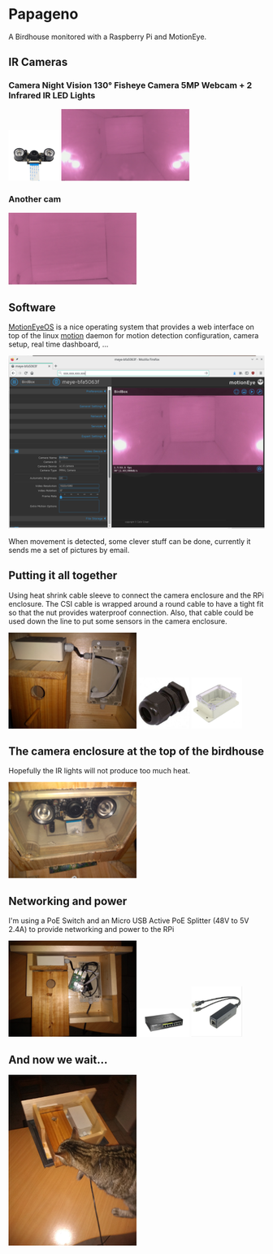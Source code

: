 # Papageno

A Birdhouse monitored with a Raspberry Pi and MotionEye.

## IR Cameras

### Camera Night Vision 130° Fisheye Camera 5MP Webcam + 2 Infrared IR LED Lights

<img src="cam.jpg"  width="100px"/>


<img src="Camera1_18-27-22.jpg" width="50%" />

### Another cam

<img src="Camera1_18-41-28.jpg" width="50%" />

## Software

[MotionEyeOS](https://github.com/ccrisan/motioneyeos) is a nice operating system that provides a web interface on top of the linux [motion](https://linux.die.net/man/1/motion) daemon for motion detection configuration, camera setup, real time dashboard, ...

<img src="meye.png" />

When movement is detected, some clever stuff can be done, currently it sends me a set of pictures by email.

## Putting it all together

Using heat shrink cable sleeve to connect the camera enclosure and the RPi enclosure. The CSI cable is wrapped around a round cable to have a tight fit so that the nut provides waterproof connection. Also, that cable could be used down the line to put some sensors in the camera enclosure.

<img src="IMG_20191207_222428628.jpg"  width="50%"/>

<img src="nut.jpg"  width="100px"/>
<img src="enclosure.jpg"  width="100px"/>


## The camera enclosure at the top of the birdhouse

Hopefully the IR lights will not produce too much heat.

<img src="IMG_20191207_222445916.jpg"  width="50%"/>

## Networking and power

I'm using a PoE Switch and an Micro USB Active PoE Splitter (48V to 5V 2.4A) to provide networking and power to the RPi

<img src="IMG_20191208_000937813.jpg"  width="50%"/>

<img src="switch.png"  width="100px"/>
<img src="poesplitter.jpg"  width="100px"/>


## And now we wait...

<img src="IMG_20191208_231622181.jpg"  width="50%"/>
